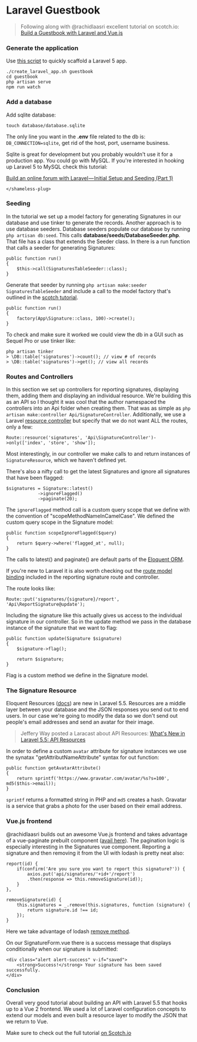 # Laravel Guestbook

> Following along with @rachidlaasri excellent tutorial on scotch.io: [Build a Guestbook with Laravel and Vue.js](https://scotch.io/tutorials/build-a-guestbook-with-laravel-and-vuejs)



### Generate the application

Use [this script](https://gist.github.com/connor11528/fcfbdb63bc9633a54f40f0a66e3d3f2e) to quickly scaffold a Laravel 5 app.

```
./create_laravel_app.sh guestbook
cd guestbook
php artisan serve
npm run watch
```

### Add a database

Add sqlite database:

```
touch database/database.sqlite 
```

The only line you want in the **.env** file related to the db is: `DB_CONNECTION=sqlite`, get rid of the host, port, username business.

Sqlite is great for development but you probably wouldn't use it for a production app. You could go with MySQL.
If you're interested in hooking up Laravel 5 to MySQL check this tutorial:

[Build an online forum with Laravel — Initial Setup and Seeding (Part 1)](https://medium.com/@connorleech/build-an-online-forum-with-laravel-initial-setup-and-seeding-part-1-a53138d1fffc)

`</shameless-plug>`

### Seeding

In the tutorial we set up a model factory for generating Signatures in our database and use tinker to generate the records. Another approach is to use database seeders.
Database seeders populate our database by running `php artisan db:seed`. This calls **database/seeds/DatabaseSeeder.php**. That file has a class that extends the Seeder class. 
In there is a run function that calls a seeder for generating Signatures:

```angular2html
public function run()
{
    $this->call(SignaturesTableSeeder::class);
}
``` 

Generate that seeder by running `php artisan make:seeder SignaturesTableSeeder` and include a call to the model factory that's outlined in the [scotch tutorial](https://scotch.io/tutorials/build-a-guestbook-with-laravel-and-vuejs).

```angular2html
public function run()
{
    factory(App\Signature::class, 100)->create();
}
```

To check and make sure it worked we could view the db in a GUI such as Sequel Pro or use tinker like:

```angular2html
php artisan tinker
> \DB::table('signatures')->count(); // view # of records
> \DB::table('signatures')->get(); // view all records
```

### Routes and Controllers

In this section we set up controllers for reporting signatures, displaying them, adding them and displaying an individual resource. We're building this as an API so I thought it was cool
that the author namespaced the controllers into an Api folder when creating them. That was as simple as `php artisan make:controller Api/SignatureController`.
Additionally, we use a Laravel [resource controller](https://laravel.com/docs/5.5/controllers#resource-controllers) but specify that we do not want ALL the routes, only a few:

```angular2html
Route::resource('signatures', 'Api\SignatureController')->only(['index', 'store', 'show']);
```

Most interestingly, in our controller we make calls to and return instances of `SignatureResource`, which we haven't defined yet.

There's also a nifty call to get the latest Signatures and ignore all signatures that have been flagged:

```angular2html
$signatures = Signature::latest()
            ->ignoreFlagged()
            ->paginate(20);
```

The `ignoreFlagged` method call is a custom query scope that we define with the convention of "scopeMethodNameInCamelCase". We defined the custom query scope in the Signature model:

```angular2html
public function scopeIgnoreFlagged($query)
{
    return $query->where('flagged_at', null);
}
```

The calls to latest() and paginate() are default parts of the [Eloquent ORM](https://laravel.com/docs/5.5/eloquent).

If you're new to Laravel it is also worth checking out the [route model binding](https://laravel.com/docs/5.5/routing#route-model-binding) included in the reporting signature route and controller.

The route looks like:

```angular2html
Route::put('signatures/{signature}/report', 'Api\ReportSignature@update');
```

Including the signature like this actually gives us access to the individual signature in our controller. So in the update method we pass in the database instance of the signature that we want to flag:

```angular2html
public function update(Signature $signature)
{
    $signature->flag();

    return $signature;
}
```

Flag is a custom method we define in the Signature model.

### The Signature Resource 

Eloquent Resources ([docs](https://laravel.com/docs/5.5/eloquent-resources)) are new in Laravel 5.5. Resources are a middle layer between your database and the JSON responses you send out to end users.
In our case we're going to modify the data so we don't send out people's email addresses and send an avatar for their image.

> Jeffery Way posted a Laracast about API Resources: [What's New in Laravel 5.5: API Resources](https://laracasts.com/series/whats-new-in-laravel-5-5/episodes/20)

In order to define a custom `avatar` attribute for signature instances we use the synatax "getAttributNameAttribute" syntax for out function:

```angular2html
public function getAvatarAttribute()
{
    return sprintf('https://www.gravatar.com/avatar/%s?s=100', md5($this->email));
}
```

`sprintf` returns a formatted string in PHP and `md5` creates a hash. Gravatar is a service that grabs a photo for the user based on their email address.

### Vue.js frontend

@rachidlaasri builds out an awesome Vue.js frontend and takes advantage of a vue-paginate prebuilt component ([avail here](https://github.com/lokyoung/vuejs-paginate)). The pagination logic is especially interesting in the Signatures vue component. 
Reporting a signature and then removing it from the UI with lodash is pretty neat also:

```angular2html
report(id) {
    if(confirm('Are you sure you want to report this signature?')) {
        axios.put('api/signatures/'+id+'/report')
        .then(response => this.removeSignature(id));
    }
},

removeSignature(id) {
    this.signatures = _.remove(this.signatures, function (signature) {
        return signature.id !== id;
    });
}
```

Here we take advantage of lodash [remove method](https://lodash.com/docs/#remove).

On our SignatureForm.vue there is a success message that displays conditionally when our signature is submitted:

```angular2html
<div class="alert alert-success" v-if="saved">
    <strong>Success!</strong> Your signature has been saved successfully.
</div>
```

### Conclusion

Overall very good tutorial about building an API with Laravel 5.5 that hooks up to a Vue 2 frontend. We used a lot of Laravel configuration concepts to extend our models and even built a resource layer to modify the JSON that we return to Vue.

Make sure to check out the full tutorial [on Scotch.io](https://scotch.io/tutorials/build-a-guestbook-with-laravel-and-vuejs)